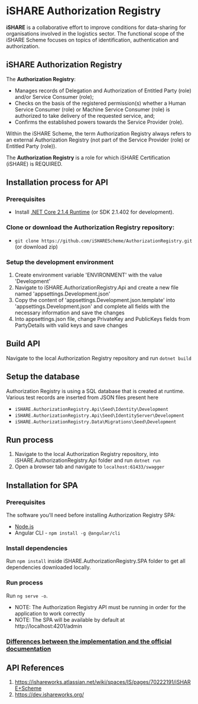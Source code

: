 # iSHARE Authorization Registry

**iSHARE** is a collaborative effort to improve conditions for data-sharing for organisations involved in the logistics sector. The functional scope of the iSHARE Scheme focuses on topics of identification, authentication and authorization.

## iSHARE Authorization Registry

The **Authorization Registry**:

- Manages records of Delegation and Authorization of Entitled Party (role) and/or Service Consumer (role);
- Checks on the basis of the registered permission(s) whether a Human Service Consumer (role) or Machine Service Consumer (role) is authorized to take delivery of the requested service, and;
- Confirms the established powers towards the Service Provider (role).

Within the iSHARE Scheme, the term Authorization Registry always refers to an external Authorization Registry (not part of the Service Provider (role) or Entitled Party (role)).

The **Authorization Registry** is a role for which iSHARE Certification (iSHARE) is REQUIRED.

## Installation process for API

### Prerequisites

- Install [.NET Core 2.1.4 Runtime](https://www.microsoft.com/net/download/dotnet-core/2.1) (or SDK 2.1.402 for development).

### Clone or download the Authorization Registry repository:

- `git clone https://github.com/iSHAREScheme/AuthorizationRegistry.git` (or download zip)

### Setup the development environment

1. Create environment variable 'ENVIRONMENT' with the value 'Development'
2. Navigate to iSHARE.AuthorizationRegistry.Api and create a new file named 'appsettings.Development.json'
3. Copy the content of 'appsettings.Development.json.template' into 'appsettings.Development.json' and complete all fields with the necessary information and save the changes
4. Into appsettings.json file, change PrivateKey and PublicKeys fields from PartyDetails with valid keys and save changes

## Build API

Navigate to the local Authorization Registry repository and run `dotnet build`

## Setup the database

Authorization Registry is using a SQL database that is created at runtime.
Various test records are inserted from JSON files present here

- `iSHARE.AuthorizationRegistry.Api\Seed\Identity\Development`
- `iSHARE.AuthorizationRegistry.Api\Seed\IdentityServer\Development`
- `iSHARE.AuthorizationRegistry.Data\Migrations\Seed\Development`

## Run process

1. Navigate to the local Authorization Registry repository, into iSHARE.AuthorizationRegistry.Api folder and run `dotnet run`
2. Open a browser tab and navigate to `localhost:61433/swagger`

## Installation for SPA

### Prerequisites

The software you'll need before installing Authorization Registry SPA:

- [Node.js](https://nodejs.org/en/)
- Angular CLI - `npm install -g @angular/cli`

### Install dependencies

Run `npm install` inside iSHARE.AuthorizationRegistry.SPA folder to get all dependencies downloaded locally.

### Run process

Run `ng serve -o`.

- NOTE: The Authorization Registry API must be running in order for the application to work correctly
- NOTE: The SPA will be available by default at http://localhost:4201/admin

### [Differences between the implementation and the official documentation](Differences.md)

## API References

1. https://ishareworks.atlassian.net/wiki/spaces/IS/pages/70222191/iSHARE+Scheme
2. https://dev.ishareworks.org/
